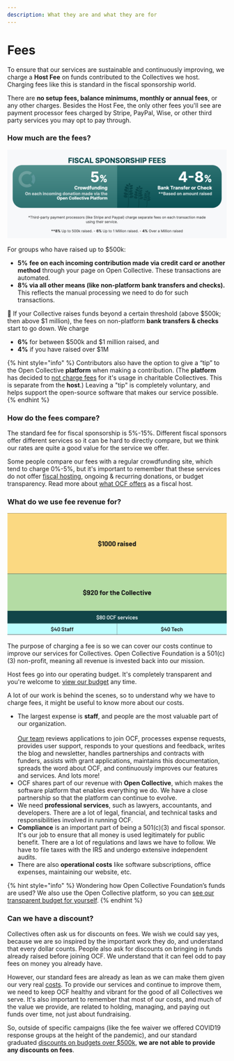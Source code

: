 ```yaml
---
description: What they are and what they are for
---
```


# Fees

To ensure that our services are sustainable and continuously improving, we charge a **Host Fee** on funds contributed to the Collectives we host. Charging fees like this is standard in the fiscal sponsorship world.

There are **no setup fees, balance minimums, monthly or annual fees**, or any other charges. Besides the Host Fee, the only other fees you'll see are payment processor fees charged by Stripe, PayPal, Wise, or other third party services you may opt to pay through.

### How much are the fees?

![](../.gitbook/assets/OCFfees.png)

For groups who have raised up to $500k:

* **5%** **fee on each incoming contribution made via credit card or another method** through your page on Open Collective. These transactions are automated.
* **8% via all other means (like non-platform bank transfers and checks).** This reflects the manual processing we need to do for such transactions.

:seedling: If your Collective raises funds beyond a certain threshold (above $500k; then above $1 million), the fees on non-platform **bank transfers & checks** start to go down. We charge

* **6%** for between $500k and $1 million raised, and
* **4%** if you have raised over $1M

{% hint style="info" %}
Contributors also have the option to give a “tip” to the Open Collective **platform** when making a contribution. (The **platform** has decided to [not charge fees](https://blog.opencollective.com/open-collective-platform-is-moving-on-to-0-fees-for-charitable-collectives/) for it's usage in charitable Collectives. This is separate from the **host**.) Leaving a "tip" is completely voluntary, and helps support the open-source software that makes our service possible.
{% endhint %}

### How do the fees compare?

The standard fee for fiscal sponsorship is 5%-15%. Different fiscal sponsors offer different services so it can be hard to directly compare, but we think our rates are quite a good value for the service we offer.

Some people compare our fees with a regular crowdfunding site, which tend to charge 0%-5%, but it's important to remember that these services do not offer [fiscal hosting](broken-reference), ongoing & recurring donations, or budget transparency. Read more about [what OCF offers](broken-reference) as a fiscal host.

### What do we use fee revenue for?

![A Visual Representation of How We Use Fee Split](<../.gitbook/assets/Screen Shot 2022-07-11 at 8.56.12 AM.png>)

The purpose of charging a fee is so we can cover our costs continue to improve our services for Collectives. Open Collective Foundation is a 501(c)(3) non-profit, meaning all revenue is invested back into our mission.

Host fees go into our operating budget. It's completely transparent and you're welcome to [view our budget](https://opencollective.com/foundation#category-BUDGET) any time.

A lot of our work is behind the scenes, so to understand why we have to charge fees, it might be useful to know more about our costs.

* The largest expense is **staff**, and people are the most valuable part of our organization.\
  \
  [Our team](../about/team.md) reviews applications to join OCF, processes expense requests, provides user support, responds to your questions and feedback, writes the blog and newsletter, handles partnerships and contracts with funders, assists with grant applications, maintains this documentation, spreads the word about OCF, and continuously improves our features and services. And lots more!
* OCF shares part of our revenue with **Open Collective**, which makes the software platform that enables everything we do. We have a close partnership so that the platform can continue to evolve.
* We need **professional services**, such as lawyers, accountants, and developers. There are a lot of legal, financial, and technical tasks and responsibilities involved in running OCF.
* **Compliance** is an important part of being a 501(c)(3) and fiscal sponsor. It's our job to ensure that all money is used legitimately for public benefit. There are a lot of regulations and laws we have to follow. We have to file taxes with the IRS and undergo extensive independent audits.
* There are also **operational costs** like software subscriptions, office expenses, maintaining our website, etc.

{% hint style="info" %}
Wondering how Open Collective Foundation’s funds are used? We also use the Open Collective platform, so you can [see our transparent budget for yourself](https://opencollective.com/foundation#category-BUDGET).
{% endhint %}

### Can we have a discount?

Collectives often ask us for discounts on fees. We wish we could say yes, because we are so inspired by the important work they do, and understand that every dollar counts. People also ask for discounts on bringing in funds already raised before joining OCF. We understand that it can feel odd to pay fees on money you already have.

However, our standard fees are already as lean as we can make them given our very real [costs](fees.md#what-do-we-use-fee-revenue-for). To provide our services and continue to improve them, we need to keep OCF healthy and vibrant for the good of all Collectives we serve. It's also important to remember that most of our costs, and much of the value we provide, are related to holding, managing, and paying out funds over time, not just about fundraising.

So, outside of specific campaigns (like the fee waiver we offered COVID19 response groups at the height of the pandemic), and our standard graduated [discounts on budgets over $500k](fees.md#how-much-are-the-fees), **we are not able to provide any discounts on fees**.
